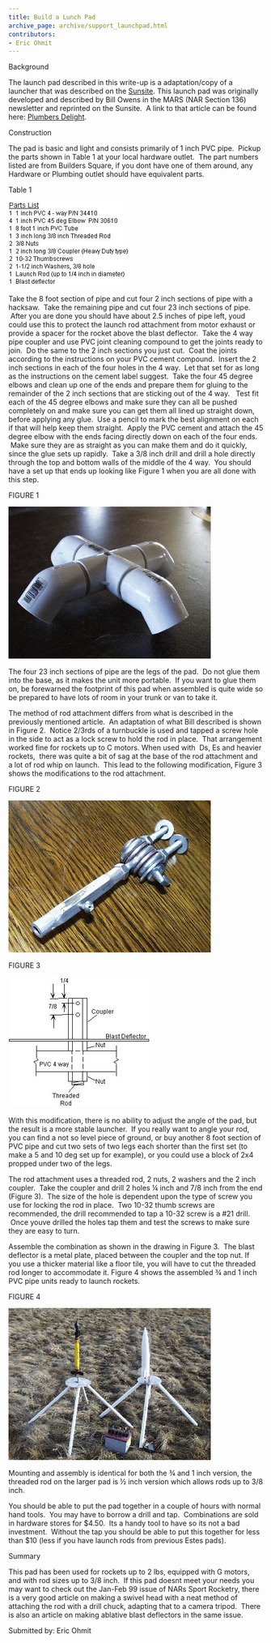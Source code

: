 ```yaml
---
title: Build a Lunch Pad
archive_page: archive/support_launchpad.html
contributors:
- Eric Ohmit
---
```

Background

The launch pad described in this write-up is a adaptation/copy of a launcher that was described on the [Sunsite](http://metalab.unc.edu/pub/archives/rec.models.rockets/). This launch pad was originally developed and described by Bill Owens in the MARS (NAR Section 136) newsletter and reprinted on the Sunsite. &nbsp;A link to that article can be found here: [Plumbers Delight](http://metalab.unc.edu/pub/archives/rec.models.rockets/PLANS/launchpads/plumber.pad/).

Construction

The pad is basic and light and consists primarily of 1 inch PVC pipe. &nbsp;Pickup the parts shown in Table 1 at your local hardware outlet. &nbsp;The part numbers listed are from Builders Square, if you dont have one of them around, any Hardware or Plumbing outlet should have equivalent parts.

Table 1

![](/images/launchpad_table1.jpg)

Take the 8 foot section of pipe and cut four 2 inch sections of pipe with a hacksaw. &nbsp;Take the remaining pipe and cut four 23 inch sections of pipe. &nbsp;After you are done you should have about 2.5 inches of pipe left, youd could use this to protect the launch rod attachment from motor exhaust or provide a spacer for the rocket above the blast deflector. &nbsp;Take the 4 way pipe coupler and use PVC joint cleaning compound to get the joints ready to join. &nbsp;Do the same to the 2 inch sections you just cut. &nbsp;Coat the joints according to the instructions on your PVC cement compound.&nbsp; Insert the 2 inch sections in each of the four holes in the 4 way. &nbsp;Let that set for as long as the instructions on the cement label suggest. &nbsp;Take the four 45 degree elbows and clean up one of the ends and prepare them for gluing to the remainder of the 2 inch sections that are sticking out of the 4 way. &nbsp;&nbsp;Test fit each of the 45 degree elbows and make sure they can all be pushed completely on and make sure you can get them all lined up straight down, before applying any glue. &nbsp;Use a pencil to mark the best alignment on each if that will help keep them straight. &nbsp;Apply the PVC cement and attach the 45 degree elbow with the ends facing directly down on each of the four ends. &nbsp;Make sure they are as straight as you can make them and do it quickly, since the glue sets up rapidly.&nbsp; Take a 3/8 inch drill and drill a hole directly through the top and bottom walls of the middle of the 4 way. &nbsp;You should have a set up that ends up looking like Figure 1 when you are all done with this step.

FIGURE 1

![](/images/launchpad_fig1.jpg)

The four 23 inch sections of pipe are the legs of the pad. &nbsp;Do not glue them into the base, as it makes the unit more portable. &nbsp;If you want to glue them on, be forewarned the footprint of this pad when assembled is quite wide so be prepared to have lots of room in your trunk or van to take it.

The method of rod attachment differs from what is described in the previously mentioned article. &nbsp;An adaptation of what Bill described is shown in Figure 2. &nbsp;Notice 2/3rds of a turnbuckle is used and tapped a screw hole in the side to act as a lock screw to hold the rod in place. &nbsp;That arrangement worked fine for rockets up to C motors. When used with &nbsp;Ds, Es and heavier rockets, &nbsp;there was quite a bit of sag at the base of the rod attachment and a lot of rod whip on launch. &nbsp;This lead to the following modification, Figure 3 shows the modifications to the rod attachment.

FIGURE 2

![](/images/launchpad_fig2.jpg)

FIGURE 3

![](/images/launchpad_fig3.jpg)

With this modification, there is no ability to adjust the angle of the pad, but the result is a more stable launcher. &nbsp;If you really want to angle your rod, you can find a not so level piece of ground, or buy another 8 foot section of PVC pipe and cut two sets of two legs each shorter than the first set (to make a 5 and 10 deg set up for example), or you could use a block of 2x4 propped under two of the legs.

The rod attachment uses a threaded rod, 2 nuts, 2 washers and the 2 inch coupler. &nbsp;Take the coupler and drill 2 holes ¼ inch and 7/8 inch from the end (Figure 3). &nbsp;The size of the hole is dependent upon the type of screw you use for locking the rod in place.&nbsp; Two 10-32 thumb screws are recommended, the drill recommended to tap a 10-32 screw is a #21 drill. &nbsp;Once youve drilled the holes tap them and test the screws to make sure they are easy to turn.

Assemble the combination as shown in the drawing in Figure 3. &nbsp;The blast deflector is a metal plate, placed between the coupler and the top nut. If you use a thicker material like a floor tile, you will have to cut the threaded rod longer to accommodate it. Figure 4 shows the assembled ¾ and 1 inch PVC pipe units ready to launch rockets.

FIGURE 4

![](/images/launchpad_fig4.jpg)

Mounting and assembly is identical for both the ¾ and 1 inch version, the threaded rod on the larger pad is ½ inch version which allows rods up to 3/8 inch.

You should be able to put the pad together in a couple of hours with normal hand tools. &nbsp;You may have to borrow a drill and tap. &nbsp;Combinations are sold in hardware stores for $4.50. &nbsp;Its a handy tool to have so its not a bad investment. &nbsp;Without the tap you should be able to put this together for less than $10 (less if you have launch rods from previous Estes pads).

Summary

This pad has been used for rockets up to 2 lbs, equipped with G motors, and with rod sizes up to 3/8 inch.&nbsp; If this pad doesnt meet your needs you may want to check out the Jan-Feb 99 issue of NARs Sport Rocketry, there is a very good article on making a swivel head with a neat method of attaching the rod with a drill chuck, adapting that to a camera tripod. &nbsp;There is also an article on making ablative blast deflectors in the same issue.

Submitted by: Eric Ohmit

